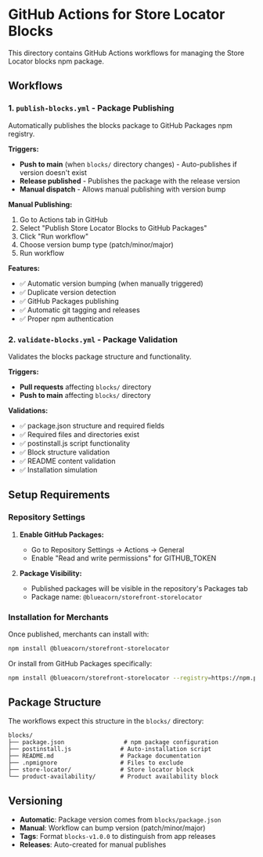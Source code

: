 # GitHub Actions for Store Locator Blocks

This directory contains GitHub Actions workflows for managing the Store Locator blocks npm package.

## Workflows

### 1. `publish-blocks.yml` - Package Publishing

Automatically publishes the blocks package to GitHub Packages npm registry.

**Triggers:**
- **Push to main** (when `blocks/` directory changes) - Auto-publishes if version doesn't exist
- **Release published** - Publishes the package with the release version
- **Manual dispatch** - Allows manual publishing with version bump

**Manual Publishing:**
1. Go to Actions tab in GitHub
2. Select "Publish Store Locator Blocks to GitHub Packages"
3. Click "Run workflow"
4. Choose version bump type (patch/minor/major)
5. Run workflow

**Features:**
- ✅ Automatic version bumping (when manually triggered)
- ✅ Duplicate version detection
- ✅ GitHub Packages publishing
- ✅ Automatic git tagging and releases
- ✅ Proper npm authentication

### 2. `validate-blocks.yml` - Package Validation

Validates the blocks package structure and functionality.

**Triggers:**
- **Pull requests** affecting `blocks/` directory
- **Push to main** affecting `blocks/` directory

**Validations:**
- ✅ package.json structure and required fields
- ✅ Required files and directories exist
- ✅ postinstall.js script functionality
- ✅ Block structure validation
- ✅ README content validation
- ✅ Installation simulation

## Setup Requirements

### Repository Settings

1. **Enable GitHub Packages:**
   - Go to Repository Settings → Actions → General
   - Enable "Read and write permissions" for GITHUB_TOKEN

2. **Package Visibility:**
   - Published packages will be visible in the repository's Packages tab
   - Package name: `@blueacorn/storefront-storelocator`

### Installation for Merchants

Once published, merchants can install with:

```bash
npm install @blueacorn/storefront-storelocator
```

Or install from GitHub Packages specifically:

```bash
npm install @blueacorn/storefront-storelocator --registry=https://npm.pkg.github.com
```

## Package Structure

The workflows expect this structure in the `blocks/` directory:

```
blocks/
├── package.json                 # npm package configuration
├── postinstall.js              # Auto-installation script
├── README.md                   # Package documentation
├── .npmignore                  # Files to exclude
├── store-locator/              # Store locator block
└── product-availability/       # Product availability block
```

## Versioning

- **Automatic**: Package version comes from `blocks/package.json`
- **Manual**: Workflow can bump version (patch/minor/major)
- **Tags**: Format `blocks-v1.0.0` to distinguish from app releases
- **Releases**: Auto-created for manual publishes
